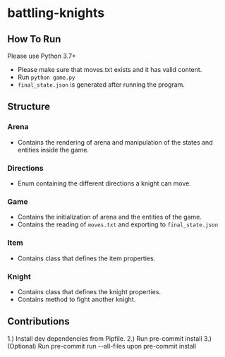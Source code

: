 # battling-knights

## How To Run
Please use Python 3.7+

* Please make sure that moves.txt exists and it has valid content.
* Run `python game.py`
* `final_state.json` is generated after running the program.

## Structure
### Arena
* Contains the rendering of arena and manipulation of the states and entities inside the game.
### Directions
* Enum containing the different directions a knight can move.
### Game
* Contains the initialization of arena and the entities of the game.
* Contains the reading of `moves.txt` and exporting to `final_state.json`
### Item
* Contains class that defines the item properties.
### Knight
* Contains class that defines the knight properties.
* Contains method to fight another knight.

## Contributions
1.) Install dev dependencies from Pipfile.
2.) Run pre-commit install
3.) (Optional) Run pre-commit run --all-files upon pre-commit install